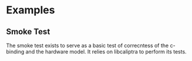 # Examples

## Smoke Test

The smoke test exists to serve as a basic test of correcntess of the c-binding
and the hardware model. It relies on libcaliptra to perform its tests.
